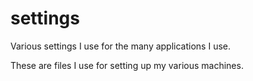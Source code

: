 # settings
Various settings I use for the many applications I use.

These are files I use for setting up my various machines.
